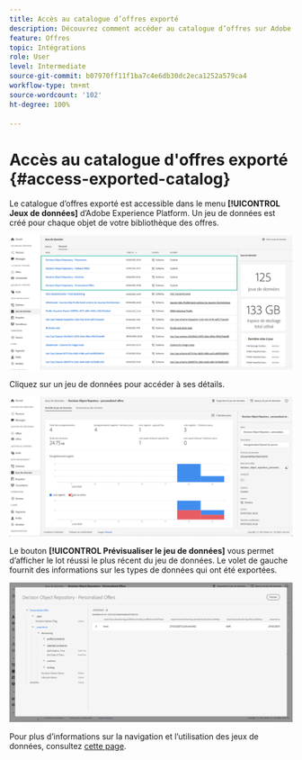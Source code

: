 ```yaml
---
title: Accès au catalogue d’offres exporté
description: Découvrez comment accéder au catalogue d’offres sur Adobe Experience Platform une fois qu’il a été exporté.
feature: Offres
topic: Intégrations
role: User
level: Intermediate
source-git-commit: b07970ff11f1ba7c4e6db30dc2eca1252a579ca4
workflow-type: tm+mt
source-wordcount: '102'
ht-degree: 100%

---
```


# Accès au catalogue d&#39;offres exporté {#access-exported-catalog}

Le catalogue d’offres exporté est accessible dans le menu **[!UICONTROL Jeux de données]** d’Adobe Experience Platform. Un jeu de données est créé pour chaque objet de votre bibliothèque des offres.

![](../../assets/datasets-list.png)

Cliquez sur un jeu de données pour accéder à ses détails.

![](../../assets/dataset-activity.png)

Le bouton **[!UICONTROL Prévisualiser le jeu de données]** vous permet d’afficher le lot réussi le plus récent du jeu de données. Le volet de gauche fournit des informations sur les types de données qui ont été exportées.

![](../../assets/dataset-preview.png)

Pour plus d’informations sur la navigation et l’utilisation des jeux de données, consultez [cette page](../../get-started-datasets.md).

